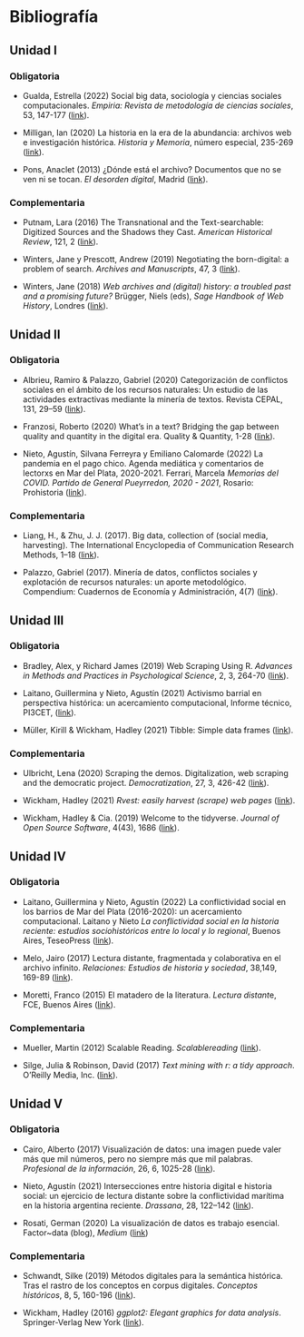 # Bibliografía

## Unidad I

### Obligatoria

-   Gualda, Estrella (2022) Social big data, sociología y ciencias
    sociales computacionales. *Empiria: Revista de metodología de
    ciencias sociales*, 53, 147-177
    ([link](https://revistas.uned.es/index.php/empiria/article/view/32631/24825 "Social big data, sociología y ciencias sociales computacionales")).

-   Milligan, Ian (2020) La historia en la era de la abundancia:
    archivos web e investigación histórica. *Historia y Memoria*, número
    especial, 235-269
    ([link](https://revistas.uptc.edu.co/index.php/historia_memoria/article/view/11587/9649 "La historia en la era de la abundancia")).

-   Pons, Anaclet (2013) ¿Dónde está el archivo? Documentos que no se
    ven ni se tocan. *El desorden digital*, Madrid
    ([link](https://github.com/agusnieto77/Sem-HCACSo/raw/main/docs/biblio/Pons%20-%20D%C3%B3nde%20est%C3%A1%20el%20archivo%20V.pdf "¿Dónde está el archivo?")).

### Complementaria

-   Putnam, Lara (2016) The Transnational and the Text-searchable:
    Digitized Sources and the Shadows they Cast. *American Historical
    Review*, 121, 2
    ([link](https://watermark.silverchair.com/zah377.pdf?token=AQECAHi208BE49Ooan9kkhW_Ercy7Dm3ZL_9Cf3qfKAc485ysgAAAsIwggK-BgkqhkiG9w0BBwagggKvMIICqwIBADCCAqQGCSqGSIb3DQEHATAeBglghkgBZQMEAS4wEQQMBWtE4zzCvyMAqKuVAgEQgIICdTSbE0SszDNdpanVuqT_c4VohbxCUzhLUhx0N0vI-Il0aejKssyhqOhSHAcLxCznqp9g_S5qlnJxQcHWo_YeVhOq380GodUiiqMQjuUoNhwOUOOimbzCKRJg4lYtcuIw_ZKaFp-Ma_-fcFn9NVd7qdbUVPlboCSeBlnwvL461mX8hCn3qEtMPEsL8nOzoMtyv6tD9CYtnM269lfi80LmIGbDRbkXoQjIZEQMAllE0rkfxmZFX2omZE8UdhNCQHx6S_uzDvLNTvYtlddUlhfr4exBQbWMVpnO6l_sXQiLT8X3rtkcVcSXSwDVuyNjLdB8zlKJLh3tFzg1LBRDCvUL6fZF2X1v3k-Kjf7J0J1oARZIwxGjk1vMS0YX5Twp-2YLTZz7utwMlcF2oCcFWd_itlxnXVWT_SKgTVHv-Fv0BjeefNKsa7Tq-8M7YY-R0mYadBb04HAd1EeMM8nrY_ojS_GeuZao9gu1J1RuC2bZO3OiMIwCvVEo_1RNdp76NWq9vd8-XIdu10BDbfDqGuivp5QpoMQ57f_1V8PU9nVje2q-m3jr-Ao2QfaifnomrOZBUqUVZXT1GKt7jfHJbb3vPdO8LGUvfw2cW2E-D-i-6eKWOxWK8uwvEELLvAm1BaO_o55Y_o2be6cnaC7mqF_GhLjzQk40Jta8_HZCz6dfKWwAhPc_n1gc85wx4KT6t5Uwu1827yTlC8YAQjGa4ASOK4QhElpcYqJzps99pC5jduuvXEQYYwjrLrZuUtO5nXoRRdsDlT8qs-U5_mSwOs5qCVo4vcIoXYl2YG6aKkVhhncc2CwuptqzcTYW0XHY8V--__uEBX6U "The Transnational and the Text-searchable")).

-   Winters, Jane y Prescott, Andrew (2019) Negotiating the
    born-digital: a problem of search. *Archives and Manuscripts*, 47, 3
    ([link](https://sci-hub.se/https://doi.org/10.1080/01576895.2019.1640753 "Negotiating the born-digital: a problem of search")).

-   Winters, Jane (2018) *Web archives and (digital) history: a troubled
    past and a promising future?* Brügger, Niels (eds), *Sage Handbook
    of Web History*, Londres
    ([link](https://sas-space.sas.ac.uk/9202/1/Web%20archives%20and%20digital%20history.pdf "Web archives and (digital) history")).

## Unidad II

### Obligatoria

-   Albrieu, Ramiro & Palazzo, Gabriel (2020) Categorización de
    conflictos sociales en el ámbito de los recursos naturales: Un
    estudio de las actividades extractivas mediante la minería de
    textos. Revista CEPAL, 131, 29–59
    ([link](https://repositorio.cepal.org/bitstream/handle/11362/45952/RVE131_Albrieu.pdf?sequence=1&isAllowed=y "Categorización de conflictos sociales en el ámbito de los recursos naturales")).

-   Franzosi, Roberto (2020) What’s in a text? Bridging the gap between
    quality and quantity in the digital era. Quality & Quantity, 1-28
    ([link](https://sci-hub.se/https://doi.org/10.1007/s11135-020-01067-6 "What's in a text?")).

-   Nieto, Agustín, Silvana Ferreyra y Emiliano Calomarde (2022) La
    pandemia en el pago chico. Agenda mediática y comentarios de
    lectorxs en Mar del Plata, 2020-2021. Ferrari, Marcela *Memorias del
    COVID. Partido de General Pueyrredon, 2020 - 2021*, Rosario:
    Prohistoria
    ([link](https://www.academia.edu/77606214/TIEMPOS_DE_PANDEMIA "La pandemia en el pago chico")).

### Complementaria

-   Liang, H., & Zhu, J. J. (2017). Big data, collection of (social
    media, harvesting). The International Encyclopedia of Communication
    Research Methods, 1–18
    ([link](https://sci-hub.se/https://doi.org/10.1002/9781118901731.iecrm0015 "Big data, collection of (social media, harvesting)")). 

-   Palazzo, Gabriel (2017). Minerı́a de datos, conflictos sociales y
    explotación de recursos naturales: un aporte metodológico.
    Compendium: Cuadernos de Economı́a y Administración, 4(7)
    ([link](http://www.revistas.espol.edu.ec/index.php/compendium/article/view/179/165 "Minerı́a de datos, conflictos sociales y explotación de recursos naturales")).

## Unidad III

### Obligatoria

-   Bradley, Alex, y Richard James (2019) Web Scraping Using R.
    *Advances in Methods and Practices in Psychological Science*, 2, 3,
    264-70
    ([link](https://doi.org/10.1177/2515245919859535 "Web Scraping Using R")).

-   Laitano, Guillermina y Nieto, Agustín (2021) Activismo barrial en
    perspectiva histórica: un acercamiento computacional, Informe
    técnico, PI3CET,
    ([link](https://gesmar.estudiosmaritimossociales.org/Informe_GESMar_PI3CET_parte1.html "Activismo barrial en perspectiva histórica")).

-   Müller, Kirill & Wickham, Hadley (2021) Tibble: Simple data frames
    ([link](https://CRAN.R-project.org/package=tibble "Tibble")).

### Complementaria

-   Ulbricht, Lena (2020) Scraping the demos. Digitalization, web
    scraping and the democratic project. *Democratization*, 27, 3,
    426-42
    ([link](https://doi.org/10.1080/13510347.2020.1714595 "Scraping the demos")).

-   Wickham, Hadley (2021) *Rvest: easily harvest (scrape) web pages*
    ([link](https://CRAN.R-project.org/package=rvest "easily harvest (scrape) web pages")).

-   Wickham, Hadley & Cia. (2019) Welcome to the tidyverse. *Journal of
    Open Source Software*, 4(43), 1686
    ([link](https://doi.org/10.21105/joss.01686 "Welcome to the tidyverse")).

## Unidad IV

### Obligatoria

-   Laitano, Guillermina y Nieto, Agustín (2022) La conflictividad
    social en los barrios de Mar del Plata (2016-2020): un acercamiento
    computacional. Laitano y Nieto *La conflictividad social en la
    historia reciente: estudios sociohistóricos entre lo local y lo
    regional*, Buenos Aires, TeseoPress ([link](#)).

-   Melo, Jairo (2017) Lectura distante, fragmentada y colaborativa en
    el archivo infinito. *Relaciones: Estudios de historia y sociedad*,
    38,149, 169-89
    ([link](https://www.revistarelaciones.com/index.php/relaciones/article/download/251/427 "Lectura distante, fragmentada y colaborativa en el archivo infinito")).

-   Moretti, Franco (2015) El matadero de la literatura. *Lectura
    distant*e, FCE, Buenos Aires
    ([link](https://github.com/agusnieto77/Sem-HCACSo/raw/main/docs/biblio/Moretti%20-%20El%20matadero%20de%20la%20literatura%20III.pdf "El matadero de la literatura")).

### Complementaria

-   Mueller, Martin (2012) Scalable Reading. *Scalablereading*
    ([link](https://scalablereading.northwestern.edu/?page_id=22 "Scalable Reading")).

-   Silge, Julia & Robinson, David (2017) *Text mining with r: a tidy
    approach*. O’Reilly Media,
    Inc. ([link](https://www.tidytextmining.com/ "Text mining with r")).

## Unidad V

### Obligatoria

-   Cairo, Alberto (2017) Visualización de datos: una imagen puede valer
    más que mil números, pero no siempre más que mil palabras.
    *Profesional de la información*, 26, 6, 1025-28
    ([link](https://doi.org/10.3145/epi.2017.nov.02 "Visualización de datos")).

-   Nieto, Agustín (2021) Intersecciones entre historia digital e
    historia social: un ejercicio de lectura distante sobre la
    conflictividad marítima en la historia argentina reciente.
    *Drassana*, 28, 122–142
    ([link](https://doi.org/10.51829/Drassana.28.650 "Intersecciones entre historia digital e historia social")).

-   Rosati, German (2020) La visualización de datos es trabajo esencial.
    Factor~data (blog), *Medium*
    ([link](https://medium.com/factor-data/la-visualizaci%C3%B3n-de-datos-es-trabajo-esencial-ea7acc20b5d3 "La visualización de datos es trabajo esencial"))

### Complementaria

-   Schwandt, Silke (2019) Métodos digitales para la semántica
    histórica. Tras el rastro de los conceptos en corpus digitales.
    *Conceptos históricos*, 8, 5, 160-196
    ([link](https://revistasacademicas.unsam.edu.ar/index.php/conhist/article/download/79/63/125 "Métodos digitales para la semántica histórica")).

-   Wickham, Hadley (2016) *ggplot2: Elegant graphics for data
    analysis*. Springer-Verlag New York
    ([link](https://ggplot2.tidyverse.org "ggplot2")).
